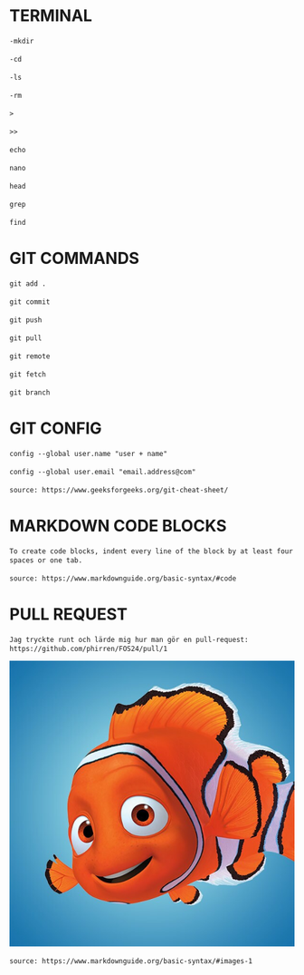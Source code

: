 # TERMINAL
    -mkdir

    -cd

    -ls

    -rm

    >

    >>

    echo

    nano

    head

    grep

    find

# GIT COMMANDS

    git add .

    git commit

    git push

    git pull

    git remote    

    git fetch

    git branch

# GIT CONFIG

    config --global user.name "user + name"

    config --global user.email "email.address@com"
 
    source: https://www.geeksforgeeks.org/git-cheat-sheet/

# MARKDOWN CODE BLOCKS
    To create code blocks, indent every line of the block by at least four spaces or one tab.

    source: https://www.markdownguide.org/basic-syntax/#code

# PULL REQUEST
    Jag tryckte runt och lärde mig hur man gör en pull-request:
    https://github.com/phirren/FOS24/pull/1

![alt text](findingnemo.jpeg)

    source: https://www.markdownguide.org/basic-syntax/#images-1